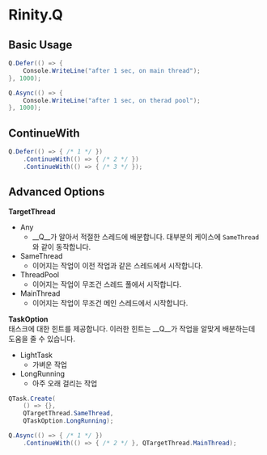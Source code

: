 Rinity.Q
====

Basic Usage
----
```cs
Q.Defer(() => {
    Console.WriteLine("after 1 sec, on main thread");
}, 1000);

Q.Async(() => {
    Console.WriteLine("after 1 sec, on therad pool");
}, 1000);
```

ContinueWith
----
```cs
Q.Defer(() => { /* 1 */ })
    .ContinueWith(() => { /* 2 */ })
    .ContinueWith(() => { /* 3 */ });
```

Advanced Options
----
__TargetThread__<br>
* Any
    * __Q__가 알아서 적절한 스레드에 배분합니다. 대부분의 케이스에 `SameThread`와 같이 동작합니다.
* SameThread
    * 이어지는 작업이 이전 작업과 같은 스레드에서 시작합니다.
* ThreadPool
    * 이어지는 작업이 무조건 스레드 풀에서 시작합니다.
* MainThread
    * 이어지는 작업이 무조건 메인 스레드에서 시작합니다.


__TaskOption__<br>
태스크에 대한 힌트를 제공합니다. 이러한 힌트는 __Q__가 작업을 알맞게 배분하는데 도움을 줄 수 있습니다.

* LightTask
    * 가벼운 작업
* LongRunning
    * 아주 오래 걸리는 작업

```cs
QTask.Create(
    () => {},
    QTargetThread.SameThread,
    QTaskOption.LongRunning);

Q.Async(() => { /* 1 */ })
    .ContinueWith(() => { /* 2 */ }, QTargetThread.MainThread);
```
